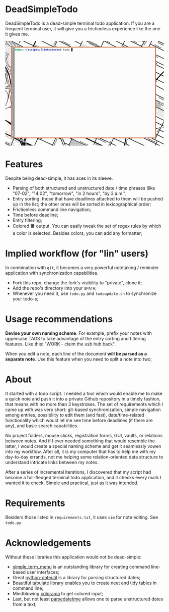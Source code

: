 # DeadSimpleTodo

DeadSimpleTodo is a dead-simple terminal todo application. If you are a frequent terminal user, it will give you a frictionless experience like the one it gives me.

![Demo](res/demo.gif)

# Features

Despite being dead-simple, it has aces in its sleeve.

- Parsing of both structured and unstructured date / time phrases (like "07-02", "14:02", "tomorrow", "in 2 hours", "by 3 a.m.";
- Entry sorting: those that have deadlines attached to them will be pushed up in the list; the other ones will be sorted in lexicographical order;
- Frictionless command line navigation;
- Time before deadline;
- Entry filtering;
- Colored 🟧 output. You can easily tweak the set of regex rules by which a color is selected. Besides colors, you can add any formatter;

# Implied workflow (for "lin" users)

In combination with `git`, it becomes a very powerful notetaking / reminder application with synchronization capabilities.

- Fork this repo, change the fork's visibility to "private", clone it;
- Add the repo's directory into your `$PATH`;
- Whenever you need it, use `todo.py` and `todoupdate.sh` to synchronize your todo-s;


# Usage recommendations

**Devise your own naming scheme**. For example, prefix your notes with uppercase TAGS to take advantage of the entry sorting and filtering features. Like this: "WORK - claim the usb hub back".

When you edit a note, each line of the document **will be parsed as a separate note**. Use this feature when you need to split a note into two;

# About

It started with a todo script.
I needed a tool which would enable me to make a quick note and push it into a private Github repository in a timely fashion, that means with no more than 3 keystrokes.
The set of requirements which I came up with was very short: git-based synchronization, simple navigation among entries, possibliity to edit them (and fast), date/time-related functionality which would let me see time before deadlines (if there are any), and basic search capabilities.

No project folders, mouse clicks, registration forms, GUI, vaults, or relations between notes.
And if I ever needed something that would resemble the latter, I would create a special naming scheme and get it seamlessly vowen into my workflow.
After all, it is my computer that has to help me with my day-to-day errands, not me helping some relation-oriented data structure to understand intricate links between my notes.

After a series of incremental iterations, I discovered that my script had become a full-fledged terminal todo application, and it checks every mark I wanted it to check.
Simple and practical, just as it was intended.

# Requirements

Besiders those listed in `requirements.txt`, it uses `vim` for note editing. See `todo.py`.

# Acknowledgements

Without these libraries this application would not be dead-simple:

- [simple_term_menu](https://pypi.org/project/simple-term-menu/) is an outstanding library for creating command line-based user interfaces;
- Great [python-dateutil](https://pypi.org/project/python-dateutil/) is a library for parsing structured dates;
- Beautiful [tabulate](https://pypi.org/project/tabulate/) library enables you to create neat and tidy tables in command line;
- Mindblowing [colorama](https://pypi.org/project/colorama/) to get colored input;
- Last, but not least [parsedatetime](https://pypi.org/project/parsedatetime/) allows one to parse unstructured dates from a text;
